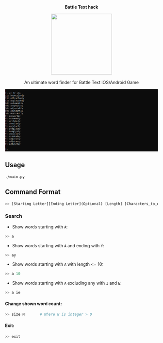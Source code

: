 **<p align="center">Battle Text hack</p>**

<p align="center">
  <img width="200" height="200" src="https://lh3.googleusercontent.com/ZrrkvK_GvQ1-YAfU9htQNPh5n8Zh5sL2DQHSuGy9PaoBJ-HCoX1Cfvr0j5C9MKqtKN4">
</p>


<p align="center">An ultimate word finder for Battle Text IOS/Android Game</p>
<p align="center">
  <img src="https://github.com/elmoiv/battletexthack/blob/master/example.PNG?raw=true">
</p>

## Usage
```bash
./main.py
```
## Command Format
```python
>> [Starting Letter][Ending Letter](Optional) [Length] [Characters_to_exclude]
```

### Search

  - Show words starting with `A`:
```python
>> a
```
  - Show words starting with `A` and ending with `Y`:
```python
>> ay
```
  - Show words starting with `A` with length <= 10:
```python
>> a 10
```
  - Show words starting with `A` excluding any with `I` and `E`:
```python
>> a ie
```
#### Change shown word count:
```python
>> size N       # Where N is integer > 0
```
#### Exit:
```python
>> exit
```

